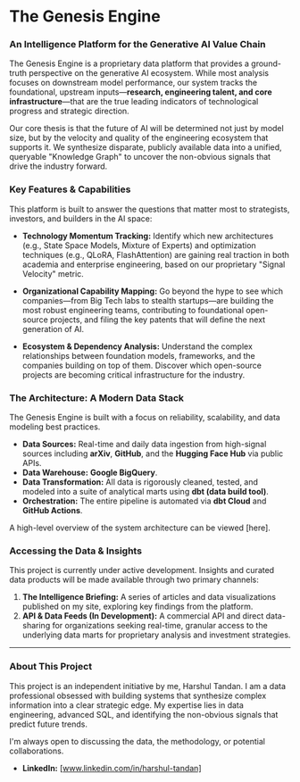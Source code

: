 # The Genesis Engine

### An Intelligence Platform for the Generative AI Value Chain

The Genesis Engine is a proprietary data platform that provides a ground-truth perspective on the generative AI ecosystem. While most analysis focuses on downstream model performance, our system tracks the foundational, upstream inputs—**research, engineering talent, and core infrastructure**—that are the true leading indicators of technological progress and strategic direction.

Our core thesis is that the future of AI will be determined not just by model size, but by the velocity and quality of the engineering ecosystem that supports it. We synthesize disparate, publicly available data into a unified, queryable "Knowledge Graph" to uncover the non-obvious signals that drive the industry forward.


### Key Features & Capabilities

This platform is built to answer the questions that matter most to strategists, investors, and builders in the AI space:

*   **Technology Momentum Tracking:** Identify which new architectures (e.g., State Space Models, Mixture of Experts) and optimization techniques (e.g., QLoRA, FlashAttention) are gaining real traction in both academia and enterprise engineering, based on our proprietary "Signal Velocity" metric.

*   **Organizational Capability Mapping:** Go beyond the hype to see which companies—from Big Tech labs to stealth startups—are building the most robust engineering teams, contributing to foundational open-source projects, and filing the key patents that will define the next generation of AI.

*   **Ecosystem & Dependency Analysis:** Understand the complex relationships between foundation models, frameworks, and the companies building on top of them. Discover which open-source projects are becoming critical infrastructure for the industry.


### The Architecture: A Modern Data Stack

The Genesis Engine is built with a focus on reliability, scalability, and data modeling best practices.

*   **Data Sources:** Real-time and daily data ingestion from high-signal sources including **arXiv**, **GitHub**, and the **Hugging Face Hub** via public APIs.
*   **Data Warehouse:** **Google BigQuery**.
*   **Data Transformation:** All data is rigorously cleaned, tested, and modeled into a suite of analytical marts using **dbt (data build tool)**.
*   **Orchestration:** The entire pipeline is automated via **dbt Cloud** and **GitHub Actions**.

A high-level overview of the system architecture can be viewed [here]. 



### Accessing the Data & Insights

This project is currently under active development. Insights and curated data products will be made available through two primary channels:

1.  **The Intelligence Briefing:** A series of articles and data visualizations published on my site, exploring key findings from the platform.
2.  **API & Data Feeds (In Development):** A commercial API and direct data-sharing for organizations seeking real-time, granular access to the underlying data marts for proprietary analysis and investment strategies.

---

### About This Project

This project is an independent initiative by me, Harshul Tandan. I am a data professional obsessed with building systems that synthesize complex information into a clear strategic edge. My expertise lies in data engineering, advanced SQL, and identifying the non-obvious signals that predict future trends.

I'm always open to discussing the data, the methodology, or potential collaborations.

*   **LinkedIn:** [www.linkedin.com/in/harshul-tandan]
